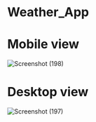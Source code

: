 # Weather_App
# Mobile view
![Screenshot (198)](https://github.com/WPISDeveloper/Weather_App/assets/166477832/79bd110a-6d3e-4028-8218-f4fb50141a4f)

# Desktop view
![Screenshot (197)](https://github.com/WPISDeveloper/Weather_App/assets/166477832/e211d643-61b9-4054-8f93-4d4b9bf9553e)
